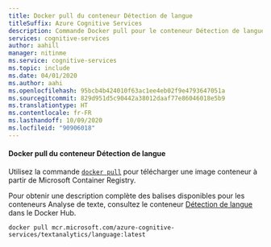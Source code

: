 ```yaml
---
title: Docker pull du conteneur Détection de langue
titleSuffix: Azure Cognitive Services
description: Commande Docker pull pour le conteneur Détection de langue
services: cognitive-services
author: aahill
manager: nitinme
ms.service: cognitive-services
ms.topic: include
ms.date: 04/01/2020
ms.author: aahi
ms.openlocfilehash: 95bcb4b424010f63ac1ee4eb02f9e4793647051a
ms.sourcegitcommit: 829d951d5c90442a38012daaf77e86046018e5b9
ms.translationtype: HT
ms.contentlocale: fr-FR
ms.lasthandoff: 10/09/2020
ms.locfileid: "90906018"
---
```

#### <a name="docker-pull-for-the-language-detection-container"></a>Docker pull du conteneur Détection de langue

Utilisez la commande [`docker pull`](https://docs.docker.com/engine/reference/commandline/pull/) pour télécharger une image conteneur à partir de Microsoft Container Registry.

Pour obtenir une description complète des balises disponibles pour les conteneurs Analyse de texte, consultez le conteneur [Détection de langue](https://go.microsoft.com/fwlink/?linkid=2018759) dans le Docker Hub.

```
docker pull mcr.microsoft.com/azure-cognitive-services/textanalytics/language:latest
```
